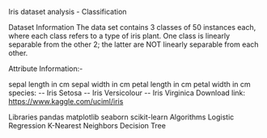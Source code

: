 Iris dataset analysis - Classification


Dataset Information
The data set contains 3 classes of 50 instances each, where each class refers to a type of iris plant. One class is linearly separable from the other 2; the latter are NOT linearly separable from each other.

Attribute Information:-

sepal length in cm
sepal width in cm
petal length in cm
petal width in cm
species: -- Iris Setosa -- Iris Versicolour -- Iris Virginica
Download link: https://www.kaggle.com/uciml/iris

Libraries
pandas
matplotlib
seaborn
scikit-learn
Algorithms
Logistic Regression
K-Nearest Neighbors
Decision Tree
